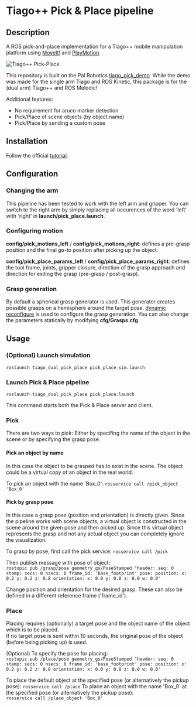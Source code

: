 # Tiago++ Pick & Place pipeline

## Description
A ROS pick-and-place implementation for a Tiago++ mobile manipulation platform using [MoveIt!](http://wiki.ros.org/moveit) and [PlayMotion](http://wiki.ros.org/play_motion_builder).

![Tiago++ Pick-Place](PickPlaceFast.gif)

This repository is built on the Pal Robotics [tiago_pick_demo](https://github.com/pal-robotics/tiago_tutorials/tree/kinetic-devel/tiago_pick_demo). While the demo was made for the single arm Tiago and ROS Kinetic, this package is for the (dual arm) Tiago++ and ROS Melodic!

Additional features:
* No requirement for aruco marker detection
* Pick/Place of scene objects (by object name)
* Pick/Place by sending a custom pose

## Installation
Follow the official [tutorial](http://wiki.ros.org/Robots/TIAGo%2B%2B/Tutorials/Installation/InstallUbuntuAndROS).

## Configuration
### Changing the arm
This pipeline has been tested to work with the left arm and gripper. You can switch to the right arm by simply replacing all occurences of the word 'left' with 'right' in __launch/pick_place.launch__.

### Configuring motion
__config/pick_motions_left__ / __config/pick_motions_right__: defines a pre-grasp position and the final go-to position after picking up the object.

__config/pick_place_params_left__ / __config/pick_place_params_right__: defines the tool frame, joints, gripper closure, direction of the grasp approach and direction for exiting the grasp (pre-grasp / post-grasp).

### Grasp generation
By default a spherical grasp generator is used. This generator creates possible grasps on a hemisphere around the target pose. [dynamic reconfigure](http://wiki.ros.org/dynamic_reconfigurehttp://wiki.ros.org/dynamic_reconfigure) is used to configure the grasp generation. You can also change the parameters statically by modifying __cfg/Grasps.cfg__.

## Usage
### (Optional) Launch simulation
`roslaunch tiago_dual_pick_place pick_place_sim.launch`

### Launch Pick & Place pipeline
`roslaunch tiago_dual_pick_place pick_place.launch`

This command starts both the Pick & Place server and client.

### Pick
There are two ways to pick: Either by specifing the name of the object in the scene or by specifying the grasp pose.

#### Pick an object by name
In this case the object to be grasped has to exist in the scene. The object could be a virtual copy of an object in the real world.

To pick an object with the name 'Box_0': `rosservice call /pick_object 'Box_0'`

#### Pick by grasp pose
In this case a grasp pose (position and orientation) is directly given. Since the pipeline works with scene objects, a virtual object is constructed in the scene around the given pose and then picked up. Since this virtual object represents the grasp and not any actual object you can completely ignore the visualization.

To grasp by pose, first call the pick service: `rosservice call /pick`

Then publish message with pose of object:  
`rostopic pub /grasp/pose geometry_gs/PoseStamped "header:
  seq: 0
  stamp:
    secs: 0
    nsecs: 0
  frame_id: 'base_footprint'
pose:
  position:
    x: 0.2
    y: 0.2
    z: 0.8
  orientation:
    x: 0.0
    y: 0.0
    z: 0.0
    w: 0.0"`
    
Change position and orientation for the desired grasp. These can also be defined in a different reference frame ('frame_id').

### Place
Placing requires (optionally) a target pose and the object name of the object which is to be placed.  
If no target pose is sent within 10 seconds, the original pose of the object (before being picking up) is used.

(Optional) To specify the pose for placing:  
`rostopic pub /place/pose geometry_gs/PoseStamped "header:
  seq: 0
  stamp:
    secs: 0
    nsecs: 0
  frame_id: 'base_footprint'
pose:
  position:
    x: 0.2
    y: 0.2
    z: 0.8
  orientation:
    x: 0.0
    y: 0.0
    z: 0.0
    w: 0.0"`

To place the default object at the specified pose (or alternatively the pickup pose):
`rosservice call /place`
To place an object with the name 'Box_0' at the specified pose (or alternatively the pickup pose):  
`rosservice call /place_object 'Box_0'`
